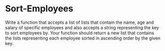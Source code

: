 # Sort-Employees

Write a function that accepts a list of lists that contain the name, age and salary of specific employees and also accepts a string representing the key to sort employees by. Your function should return a new list that contains the lists representing each employee sorted in ascending order by the given key.
